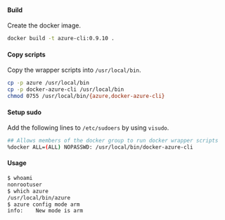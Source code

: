 #### Build

Create the docker image.

```sh
docker build -t azure-cli:0.9.10 .
```

#### Copy scripts

Copy the wrapper scripts into `/usr/local/bin`.

```sh
cp -p azure /usr/local/bin
cp -p docker-azure-cli /usr/local/bin
chmod 0755 /usr/local/bin/{azure,docker-azure-cli}
```

#### Setup sudo

Add the following lines to `/etc/sudoers` by using `visudo`.

```sh
## Allows members of the docker group to run docker wrapper scripts
%docker	ALL=(ALL) NOPASSWD: /usr/local/bin/docker-azure-cli
```

#### Usage

```sh
$ whoami
nonrootuser
$ which azure
/usr/local/bin/azure
$ azure config mode arm
info:    New mode is arm
```

